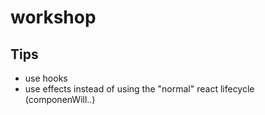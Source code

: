 # workshop


## Tips

- use hooks
- use effects instead of using the "normal" react lifecycle (componenWill..)
 